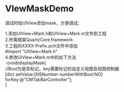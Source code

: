 VIewMaskDemo
============

调试时给UIView添加mask，方便调试;   

1.添加UIView+Mark.h和UIView+Mark.m文件到工程   
2.所需框架QuartzCore.framework   
3.工程的XXXX-Prefix.pch文件中添加  
      #import "UIView+Mark.h"    
4.修改UIView+Mark.m中的如下方法   
      -(void)displayMask{   
            //Bool为是否标记，key需要标记的自定义视图及视图控制器   
            [dict setValue:[NSNumber numberWithBool:NO] forKey:@"CMTabBarController"];   
      }

